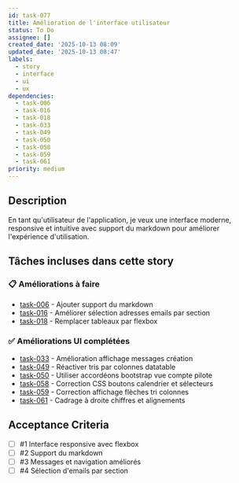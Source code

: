 ```yaml
---
id: task-077
title: Amélioration de l'interface utilisateur
status: To Do
assignee: []
created_date: '2025-10-13 08:09'
updated_date: '2025-10-13 08:47'
labels:
  - story
  - interface
  - ui
  - ux
dependencies:
  - task-006
  - task-016
  - task-018
  - task-033
  - task-049
  - task-050
  - task-058
  - task-059
  - task-061
priority: medium
---
```


## Description

<!-- SECTION:DESCRIPTION:BEGIN -->
En tant qu'utilisateur de l'application, je veux une interface moderne, responsive et intuitive avec support du markdown pour améliorer l'expérience d'utilisation.

## Tâches incluses dans cette story

### 📋 Améliorations à faire
- [task-006](task-006) - Ajouter support du markdown
- [task-016](task-016) - Améliorer sélection adresses emails par section
- [task-018](task-018) - Remplacer tableaux par flexbox

### ✅ Améliorations UI complétées
- [task-033](task-033) - Amélioration affichage messages création
- [task-049](task-049) - Réactiver tris par colonnes datatable
- [task-050](task-050) - Utiliser accordéons bootstrap vue compte pilote
- [task-058](task-058) - Correction CSS boutons calendrier et sélecteurs
- [task-059](task-059) - Correction affichage flèches tri colonnes
- [task-061](task-061) - Cadrage à droite chiffres et alignements
<!-- SECTION:DESCRIPTION:END -->

## Acceptance Criteria
<!-- AC:BEGIN -->
- [ ] #1 Interface responsive avec flexbox
- [ ] #2 Support du markdown
- [ ] #3 Messages et navigation améliorés
- [ ] #4 Sélection d'emails par section
<!-- AC:END -->
